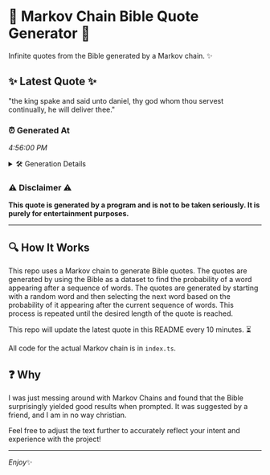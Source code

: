 # 📖 Markov Chain Bible Quote Generator 📖

Infinite quotes from the Bible generated by a Markov chain. ✨

## ✨ Latest Quote ✨
"the king spake and said unto daniel, thy god whom thou servest continually, he will deliver thee."

### ⏰ Generated At
*4:56:00 PM*

<details>
    <summary>🛠️ Generation Details</summary>
    <p>
        <strong>🌱 Seed:</strong> the<br>
        <strong>🔄 Iterations:</strong> 16<br>
        <strong>📜 Context History:</strong><br>[ the ]: king<br>[ the, king ]: spake<br>[ the, king, spake ]: and<br>[ the, king, spake, and ]: said<br>[ the, king, spake, and, said ]: unto<br>[ the, king, spake, and, said, unto ]: daniel,<br>[ king, spake, and, said, unto, daniel, ]: thy<br>[ spake, and, said, unto, daniel,, thy ]: god<br>[ and, said, unto, daniel,, thy, god ]: whom<br>[ said, unto, daniel,, thy, god, whom ]: thou<br>[ unto, daniel,, thy, god, whom, thou ]: servest<br>[ daniel,, thy, god, whom, thou, servest ]: continually,<br>[ thy, god, whom, thou, servest, continually, ]: he<br>[ god, whom, thou, servest, continually,, he ]: will<br>[ whom, thou, servest, continually,, he, will ]: deliver<br>[ thou, servest, continually,, he, will, deliver ]: thee.<br>
    </p>
</details>

### ⚠️ Disclaimer ⚠️
**This quote is generated by a program and is not to be taken seriously. It is purely for entertainment purposes.**

---

## 🔍 How It Works

This repo uses a Markov chain to generate Bible quotes. The quotes are generated by using the Bible as a dataset to find the probability of a word appearing after a sequence of words. The quotes are generated by starting with a random word and then selecting the next word based on the probability of it appearing after the current sequence of words. This process is repeated until the desired length of the quote is reached.

This repo will update the latest quote in this README every 10 minutes. ⏳

All code for the actual Markov chain is in `index.ts`.

## ❓ Why

I was just messing around with Markov Chains and found that the Bible surprisingly yielded good results when prompted. 
It was suggested by a friend, and I am in no way christian.

Feel free to adjust the text further to accurately reflect your intent and experience with the project!

---

*Enjoy*✨
